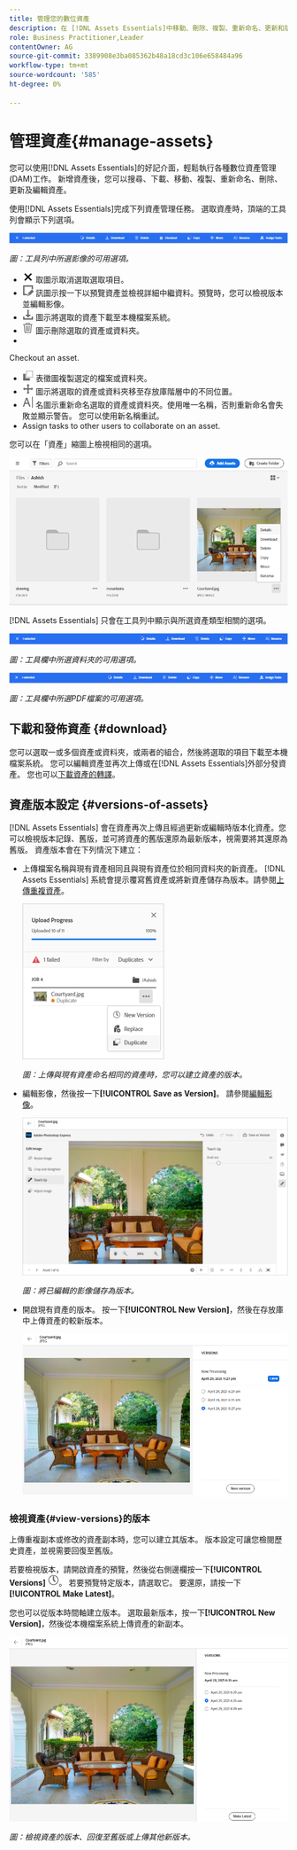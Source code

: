 ```yaml
---
title: 管理您的數位資產
description: 在 [!DNL Assets Essentials]中移動、刪除、複製、重新命名、更新和版本您的資產。
role: Business Practitioner,Leader
contentOwner: AG
source-git-commit: 3389908e3ba085362b48a18cd3c106e658484a96
workflow-type: tm+mt
source-wordcount: '585'
ht-degree: 0%

---
```



# 管理資產{#manage-assets}

您可以使用[!DNL Assets Essentials]的好記介面，輕鬆執行各種數位資產管理(DAM)工作。 新增資產後，您可以搜尋、下載、移動、複製、重新命名、刪除、更新及編輯資產。

使用[!DNL Assets Essentials]完成下列資產管理任務。 選取資產時，頂端的工具列會顯示下列選項。

![選取資產時的工具列選項](assets/toolbar-image-selected.png)

*圖：工具列中所選影像的可用選項。*

* ![取消選](assets/do-not-localize/close-icon.png) 取圖示取消選取選取項目。
* ![詳細資](assets/do-not-localize/edit-in-icon.png) 訊圖示按一下以預覽資產並檢視詳細中繼資料。預覽時，您可以檢視版本並編輯影像。
* ![下載](assets/do-not-localize/download-icon.png) 圖示將選取的資產下載至本機檔案系統。
* ![刪除](assets/do-not-localize/delete-icon.png) 圖示刪除選取的資產或資料夾。
* 

   <!-- ![checkout icon](assets/do-not-localize/checkout-icon.png) --> Checkout an asset.
* ![複製](assets/do-not-localize/copy-icon.png) 表徵圖複製選定的檔案或資料夾。
* ![移動](assets/do-not-localize/move-icon.png) 圖示將選取的資產或資料夾移至存放庫階層中的不同位置。
* ![重新命](assets/do-not-localize/rename-icon.png) 名圖示重新命名選取的資產或資料夾。使用唯一名稱，否則重新命名會失敗並顯示警告。 您可以使用新名稱重試。
* 
   <!-- ![assign task icon](assets/do-not-localize/assign-task-icon.png) --> Assign tasks to other users to collaborate on an asset.

您可以在「資產」縮圖上檢視相同的選項。

![資產縮圖上的選項以管理資產](assets/options-on-thumbnail.png)

[!DNL Assets Essentials] 只會在工具列中顯示與所選資產類型相關的選項。

![選取資產時的工具列選項](assets/toolbar-folder-selected.png)

*圖：工具欄中所選資料夾的可用選項。*

![選取資產時的工具列選項](assets/toolbar-pdf-selected.png)

*圖：工具欄中所選PDF檔案的可用選項。*

## 下載和發佈資產 {#download}

您可以選取一或多個資產或資料夾，或兩者的組合，然後將選取的項目下載至本機檔案系統。 您可以編輯資產並再次上傳或在[!DNL Assets Essentials]外部分發資產。 您也可以[下載資產的轉譯](/help/add-delete.md#renditions)。

## 資產版本設定 {#versions-of-assets}

<!-- 
TBD: query for engineering: How many versions are maintained. What happens when we reach that limit? Are old versions automatically removed? -->

[!DNL Assets Essentials] 會在資產再次上傳且經過更新或編輯時版本化資產。您可以檢視版本記錄、舊版，並可將資產的舊版還原為最新版本，視需要將其還原為舊版。 資產版本會在下列情況下建立：

* 上傳檔案名稱與現有資產相同且與現有資產位於相同資料夾的新資產。 [!DNL Assets Essentials] 系統會提示覆寫舊資產或將新資產儲存為版本。請參閱[上傳重複資產](/help/add-delete.md#resolve-upload-fails)。

   ![上傳時建立版本](assets/uploads-manage-duplicates.png)

   *圖：上傳與現有資產命名相同的資產時，您可以建立資產的版本。*

* 編輯影像，然後按一下&#x200B;**[!UICONTROL Save as Version]**。 請參閱[編輯影像](/help/edit-images.md)。

   ![將已編輯的影像儲存為版本](assets/edit-image2.png)

   *圖：將已編輯的影像儲存為版本。*

* 開啟現有資產的版本。 按一下&#x200B;**[!UICONTROL New Version]**，然後在存放庫中上傳資產的較新版本。

   ![從版本記錄上傳資產新版本的選項](assets/view-asset-versions2.png)

### 檢視資產{#view-versions}的版本

上傳重複副本或修改的資產副本時，您可以建立其版本。 版本設定可讓您檢閱歷史資產，並視需要回復至舊版。

若要檢視版本，請開啟資產的預覽，然後從右側邊欄按一下&#x200B;**[!UICONTROL Versions]** ![版本圖示](assets/do-not-localize/versions-clock-icon.png)。 若要預覽特定版本，請選取它。 要還原，請按一下&#x200B;**[!UICONTROL Make Latest]**。

您也可以從版本時間軸建立版本。 選取最新版本，按一下&#x200B;**[!UICONTROL New Version]**，然後從本機檔案系統上傳資產的新副本。

![檢視資產版本](assets/view-asset-versions1.png)

*圖：檢視資產的版本、回復至舊版或上傳其他新版本。*
